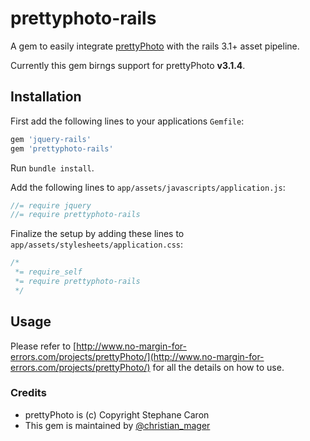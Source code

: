 prettyphoto-rails
=================

A gem to easily integrate [prettyPhoto](http://www.no-margin-for-errors.com/projects/prettyPhoto/) with the rails 3.1+ asset pipeline.

Currently this gem birngs support for prettyPhoto **v3.1.4**.

## Installation

First add the following lines to your applications `Gemfile`:

``` ruby
gem 'jquery-rails'
gem 'prettyphoto-rails'
```

Run `bundle install`.

Add the following lines to `app/assets/javascripts/application.js`:

``` javascript
//= require jquery
//= require prettyphoto-rails
```

Finalize the setup by adding these lines to `app/assets/stylesheets/application.css`:

``` css
/*
 *= require_self
 *= require prettyphoto-rails 
 */
```

## Usage

Please refer to [http://www.no-margin-for-errors.com/projects/prettyPhoto/](http://www.no-margin-for-errors.com/projects/prettyPhoto/)
for all the details on how to use. 

### Credits

* prettyPhoto is (c) Copyright Stephane Caron
* This gem is maintained by [@christian_mager](https://www.tiwtter.com/#!/christian_mager)

